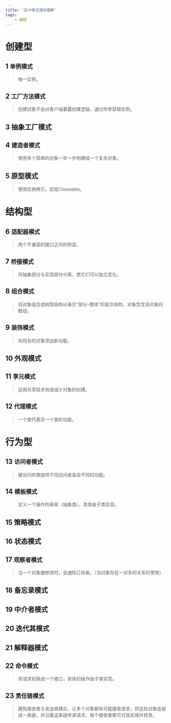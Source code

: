 ```yaml
---
title: '设计模式通俗理解'
tags:
    - 编程
---
```


# 创建型

## 1 `单例模式`

> 唯一实例。

## 2 `工厂方法模式`

> 创建对象不会对客户端暴露创建逻辑，通过传参获取实例。

## 3 抽象工厂模式



## 4 `建造者模式`

> 使用多个简单的对象一步一步构建成一个复杂对象。

## 5 原型模式

> 使用实例拷贝，实现Cloneable。



# 结构型

## 6 `适配器模式`

> 两个不兼容的接口之间的桥梁。

## 7 `桥接模式`

> 将抽象部分与实现部分分离，使它们可以独立变化。

## 8 `组合模式`

> 将对象组合成树型结构以表示“部分-整体”的层次结构，对象包含该对象的数组。

## 9 `装饰模式`

> 向现有的对象添加新功能。

## 10 外观模式



## 11 `享元模式`

> 运用共享技术有效减少对象的创建。

## 12 `代理模式`

> 一个类代表另一个类的功能。

# 行为型

## 13 `访问者模式`

> 被访问的类提供不同访问者各自不同的功能。

## 14 `模板模式`

> 定义一个操作的骨架（抽象类），具体由子类实现。

## 15 策略模式



## 16 状态模式



## 17 `观察者模式`

> 当一个对象被修改时，会通知订阅者。（当对象存在一对多的关系时使用）

## 18 备忘录模式



## 19 中介者模式



## 20 迭代其模式



## 21 解释器模式



## 22 `命令模式`

> 将请求封装成一个接口，具体的操作由子类实现。

## 23 `责任链模式`

> 避免接收者与发送者耦合，让多个对象都有可能接收请求，将这些对象连接成一条链，并沿着这条链传递请求，每个接收者都可对其处理并转发。
